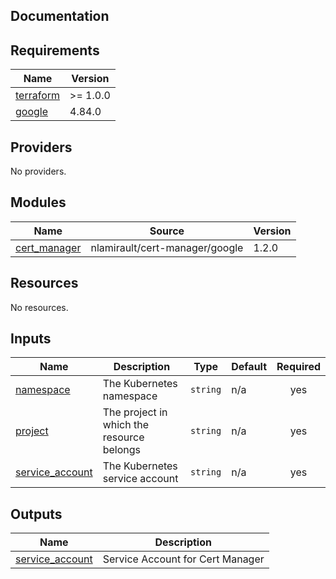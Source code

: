## Documentation

<!-- BEGINNING OF PRE-COMMIT-TERRAFORM DOCS HOOK -->
## Requirements

| Name | Version |
|------|---------|
| <a name="requirement_terraform"></a> [terraform](#requirement\_terraform) | >= 1.0.0 |
| <a name="requirement_google"></a> [google](#requirement\_google) | 4.84.0 |

## Providers

No providers.

## Modules

| Name | Source | Version |
|------|--------|---------|
| <a name="module_cert_manager"></a> [cert\_manager](#module\_cert\_manager) | nlamirault/cert-manager/google | 1.2.0 |

## Resources

No resources.

## Inputs

| Name | Description | Type | Default | Required |
|------|-------------|------|---------|:--------:|
| <a name="input_namespace"></a> [namespace](#input\_namespace) | The Kubernetes namespace | `string` | n/a | yes |
| <a name="input_project"></a> [project](#input\_project) | The project in which the resource belongs | `string` | n/a | yes |
| <a name="input_service_account"></a> [service\_account](#input\_service\_account) | The Kubernetes service account | `string` | n/a | yes |

## Outputs

| Name | Description |
|------|-------------|
| <a name="output_service_account"></a> [service\_account](#output\_service\_account) | Service Account for Cert Manager |
<!-- END OF PRE-COMMIT-TERRAFORM DOCS HOOK -->
